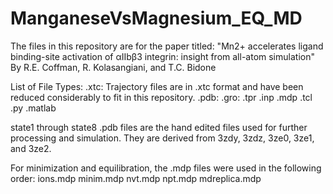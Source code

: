 # ManganeseVsMagnesium_EQ_MD

The files in this repository are for the paper titled: "Mn2+ accelerates ligand binding-site activation of αIIbβ3 integrin: insight from all-atom simulation" By R.E. Coffman, R. Kolasangiani, and T.C. Bidone

List of File Types:
.xtc: Trajectory files are in .xtc format and have been reduced considerably to fit in this repository.
.pdb:
.gro:
.tpr
.inp
.mdp
.tcl
.py
.matlab

state1 through state8 .pdb files are the hand edited files used for further processing and simulation. They are derived from
3zdy, 3zdz, 3ze0, 3ze1, and 3ze2.

For minimization and equilibration, the .mdp files were used in the following order:
ions.mdp
minim.mdp
nvt.mdp
npt.mdp
mdreplica.mdp